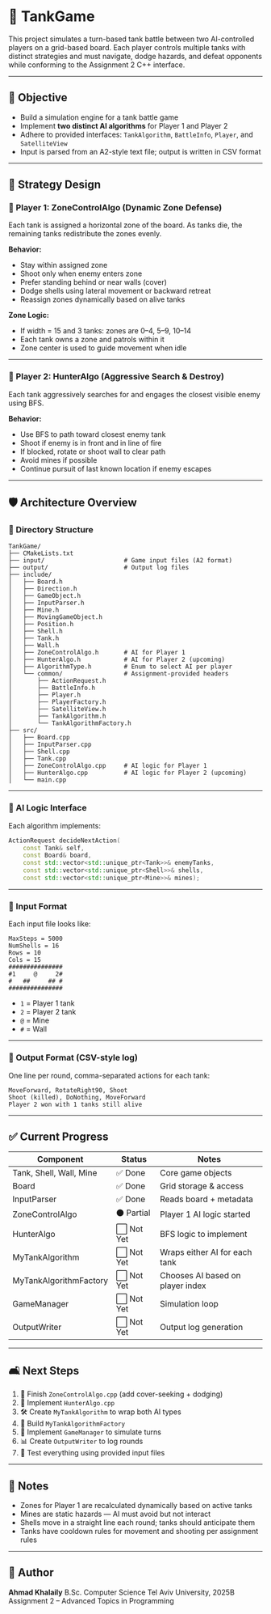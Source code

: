 # 🧠 TankGame

This project simulates a turn-based tank battle between two AI-controlled players on a grid-based board. Each player controls multiple tanks with distinct strategies and must navigate, dodge hazards, and defeat opponents while conforming to the Assignment 2 C++ interface.

---

## 🌟 Objective

* Build a simulation engine for a tank battle game
* Implement **two distinct AI algorithms** for Player 1 and Player 2
* Adhere to provided interfaces: `TankAlgorithm`, `BattleInfo`, `Player`, and `SatelliteView`
* Input is parsed from an A2-style text file; output is written in CSV format

---

## 🧠 Strategy Design

### 🔵 Player 1: ZoneControlAlgo (Dynamic Zone Defense)

Each tank is assigned a horizontal zone of the board. As tanks die, the remaining tanks redistribute the zones evenly.

**Behavior:**

* Stay within assigned zone
* Shoot only when enemy enters zone
* Prefer standing behind or near walls (cover)
* Dodge shells using lateral movement or backward retreat
* Reassign zones dynamically based on alive tanks

**Zone Logic:**

* If width = 15 and 3 tanks: zones are 0–4, 5–9, 10–14
* Each tank owns a zone and patrols within it
* Zone center is used to guide movement when idle

---

### 🔴 Player 2: HunterAlgo (Aggressive Search & Destroy)

Each tank aggressively searches for and engages the closest visible enemy using BFS.

**Behavior:**

* Use BFS to path toward closest enemy tank
* Shoot if enemy is in front and in line of fire
* If blocked, rotate or shoot wall to clear path
* Avoid mines if possible
* Continue pursuit of last known location if enemy escapes

---

## 🛡️ Architecture Overview

### 📁 Directory Structure

```
TankGame/
├── CMakeLists.txt
├── input/                      # Game input files (A2 format)
├── output/                     # Output log files
├── include/
│   ├── Board.h
│   ├── Direction.h
│   ├── GameObject.h
│   ├── InputParser.h
│   ├── Mine.h
│   ├── MovingGameObject.h
│   ├── Position.h
│   ├── Shell.h
│   ├── Tank.h
│   ├── Wall.h
│   ├── ZoneControlAlgo.h       # AI for Player 1
│   ├── HunterAlgo.h            # AI for Player 2 (upcoming)
│   ├── AlgorithmType.h         # Enum to select AI per player
│   └── common/                 # Assignment-provided headers
│       ├── ActionRequest.h
│       ├── BattleInfo.h
│       ├── Player.h
│       ├── PlayerFactory.h
│       ├── SatelliteView.h
│       ├── TankAlgorithm.h
│       └── TankAlgorithmFactory.h
├── src/
│   ├── Board.cpp
│   ├── InputParser.cpp
│   ├── Shell.cpp
│   ├── Tank.cpp
│   ├── ZoneControlAlgo.cpp     # AI logic for Player 1
│   ├── HunterAlgo.cpp          # AI logic for Player 2 (upcoming)
│   └── main.cpp
```

---

### 🧠 AI Logic Interface

Each algorithm implements:

```cpp
ActionRequest decideNextAction(
    const Tank& self,
    const Board& board,
    const std::vector<std::unique_ptr<Tank>>& enemyTanks,
    const std::vector<std::unique_ptr<Shell>>& shells,
    const std::vector<std::unique_ptr<Mine>>& mines);
```

---

### 📘 Input Format

Each input file looks like:

```
MaxSteps = 5000
NumShells = 16
Rows = 10
Cols = 15
###############
#1     @     2#
#   ##     ## #
###############
```

* `1` = Player 1 tank
* `2` = Player 2 tank
* `@` = Mine
* `#` = Wall

---

### 📄 Output Format (CSV-style log)

One line per round, comma-separated actions for each tank:

```
MoveForward, RotateRight90, Shoot
Shoot (killed), DoNothing, MoveForward
Player 2 won with 1 tanks still alive
```

---

## ✅ Current Progress

| Component               | Status    | Notes                            |
| ----------------------- | --------- | -------------------------------- |
| Tank, Shell, Wall, Mine | ✅ Done    | Core game objects                |
| Board                   | ✅ Done    | Grid storage & access            |
| InputParser             | ✅ Done    | Reads board + metadata           |
| ZoneControlAlgo         | ⚫ Partial | Player 1 AI logic started        |
| HunterAlgo              | ⬜ Not Yet | BFS logic to implement           |
| MyTankAlgorithm         | ⬜ Not Yet | Wraps either AI for each tank    |
| MyTankAlgorithmFactory  | ⬜ Not Yet | Chooses AI based on player index |
| GameManager             | ⬜ Not Yet | Simulation loop                  |
| OutputWriter            | ⬜ Not Yet | Output log generation            |

---

## 🛋️ Next Steps

1. 🔧 Finish `ZoneControlAlgo.cpp` (add cover-seeking + dodging)
2. 🌟 Implement `HunterAlgo.cpp`
3. 🛠️ Create `MyTankAlgorithm` to wrap both AI types
4. 📏 Build `MyTankAlgorithmFactory`
5. 🌄 Implement `GameManager` to simulate turns
6. 📊 Create `OutputWriter` to log rounds
7. 🔢 Test everything using provided input files

---

## 📌 Notes

* Zones for Player 1 are recalculated dynamically based on active tanks
* Mines are static hazards — AI must avoid but not interact
* Shells move in a straight line each round; tanks should anticipate them
* Tanks have cooldown rules for movement and shooting per assignment rules

---

## 👤 Author

**Ahmad Khalaily**
B.Sc. Computer Science
Tel Aviv University, 2025B
Assignment 2 – Advanced Topics in Programming
